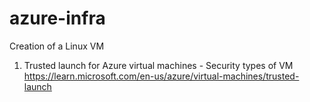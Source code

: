 # azure-infra
Creation of a Linux VM
1. Trusted launch for Azure virtual machines - Security types of VM
https://learn.microsoft.com/en-us/azure/virtual-machines/trusted-launch



